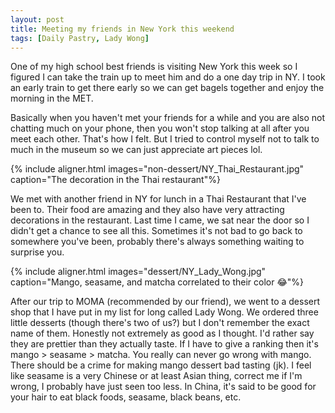 ```yaml
---
layout: post
title: Meeting my friends in New York this weekend
tags: [Daily Pastry, Lady Wong]
---
```


One of my high school best friends is visiting New York this week so I figured I can take the train up to meet him and do a one day trip in NY. I took an early train to get there early so we can get bagels together and enjoy the morning in the MET.

Basically when you haven't met your friends for a while and you are also not chatting much on your phone, then you won't stop talking at all after you meet each other. That's how I felt. But I tried to control myself not to talk to much in the museum so we can just appreciate art pieces lol. 

{% include aligner.html images="non-dessert/NY_Thai_Restaurant.jpg" caption="The decoration in the Thai restaurant"%}

We met with another friend in NY for lunch in a Thai Restaurant that I've been to. Their food are amazing and they also have very attracting decorations in the restaurant. Last time I came, we sat near the door so I didn't get a chance to see all this. Sometimes it's not bad to go back to somewhere you've been, probably there's always something waiting to surprise you.

{% include aligner.html images="dessert/NY_Lady_Wong.jpg" caption="Mango, seasame, and matcha correlated to their color 😂"%}

After our trip to MOMA (recommended by our friend), we went to a dessert shop that I have put in my list for long called Lady Wong. We ordered three little desserts (though there's two of us?) but I don't remember the exact name of them. Honestly not extremely as good as I thought. I'd rather say they are prettier than they actually taste. If I have to give a ranking then it's mango > seasame > matcha. You really can never go wrong with mango. There should be a crime for making mango dessert bad tasting (jk). I feel like seasame is a very Chinese or at least Asian thing, correct me if I'm wrong, I probably have just seen too less. In China, it's said to be good for your hair to eat black foods, seasame, black beans, etc.